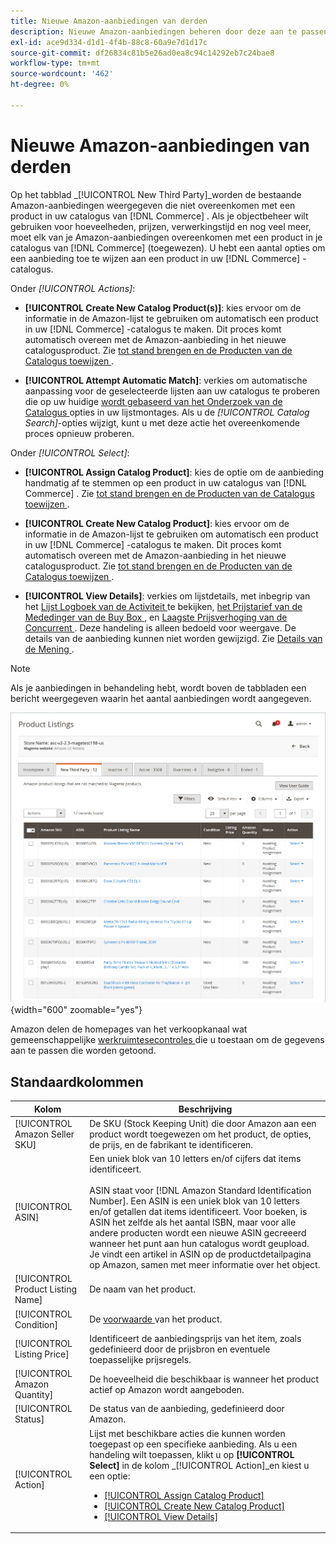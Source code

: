 ```yaml
---
title: Nieuwe Amazon-aanbiedingen van derden
description: Nieuwe Amazon-aanbiedingen beheren door deze aan te passen aan een product in uw Commerce-catalogus.
exl-id: ace9d334-d1d1-4f4b-88c8-60a9e7d1d17c
source-git-commit: df26834c81b5e26ad0ea8c94c14292eb7c24bae8
workflow-type: tm+mt
source-wordcount: '462'
ht-degree: 0%

---
```


# Nieuwe Amazon-aanbiedingen van derden

Op het tabblad _[!UICONTROL New Third Party]_worden de bestaande Amazon-aanbiedingen weergegeven die niet overeenkomen met een product in uw catalogus van [!DNL Commerce] . Als je objectbeheer wilt gebruiken voor hoeveelheden, prijzen, verwerkingstijd en nog veel meer, moet elk van je Amazon-aanbiedingen overeenkomen met een product in je catalogus van [!DNL Commerce] (toegewezen). U hebt een aantal opties om een aanbieding toe te wijzen aan een product in uw [!DNL Commerce] -catalogus.

Onder _[!UICONTROL Actions]_:

- **[!UICONTROL Create New Catalog Product(s)]**: kies ervoor om de informatie in de Amazon-lijst te gebruiken om automatisch een product in uw [!DNL Commerce] -catalogus te maken. Dit proces komt automatisch overeen met de Amazon-aanbieding in het nieuwe catalogusproduct. Zie [ tot stand brengen en de Producten van de Catalogus toewijzen ](./creating-assigning-catalog-products.md).

- **[!UICONTROL Attempt Automatic Match]**: verkies om automatische aanpassing voor de geselecteerde lijsten aan uw catalogus te proberen die op uw huidige [ wordt gebaseerd van het Onderzoek van de Catalogus ](./catalog-search.md) opties in uw lijstmontages. Als u de _[!UICONTROL Catalog Search]_-opties wijzigt, kunt u met deze actie het overeenkomende proces opnieuw proberen.

Onder _[!UICONTROL Select]_:

- **[!UICONTROL Assign Catalog Product]**: kies de optie om de aanbieding handmatig af te stemmen op een product in uw catalogus van [!DNL Commerce] . Zie [ tot stand brengen en de Producten van de Catalogus toewijzen ](./creating-assigning-catalog-products.md).

- **[!UICONTROL Create New Catalog Product]**: kies ervoor om de informatie in de Amazon-lijst te gebruiken om automatisch een product in uw [!DNL Commerce] -catalogus te maken. Dit proces komt automatisch overeen met de Amazon-aanbieding in het nieuwe catalogusproduct. Zie [ tot stand brengen en de Producten van de Catalogus toewijzen ](./creating-assigning-catalog-products.md).

- **[!UICONTROL View Details]**: verkies om lijstdetails, met inbegrip van het [ Lijst Logboek van de Activiteit ](./product-listing-details.md#listing-activity-log) te bekijken, [ het Prijstarief van de Mededinger van de Buy Box ](./product-listing-details.md#buy-box-competitor-pricing), en [ Laagste Prijsverhoging van de Concurrent ](./product-listing-details.md#lowest-competitor-pricing). Deze handeling is alleen bedoeld voor weergave. De details van de aanbieding kunnen niet worden gewijzigd. Zie [ Details van de Mening ](./product-listing-details.md).

>[!NOTE]
>
>Als je aanbiedingen in behandeling hebt, wordt boven de tabbladen een bericht weergegeven waarin het aantal aanbiedingen wordt aangegeven.

![ Nieuwe derdenlijsten ](assets/amazon-listings-new-third-party.png){width="600" zoomable="yes"}

Amazon delen de homepages van het verkoopkanaal wat gemeenschappelijke [ werkruimtesecontroles ](./workspace-controls.md) die u toestaan om de gegevens aan te passen die worden getoond.

## Standaardkolommen

| Kolom | Beschrijving |
|---|---|
| [!UICONTROL Amazon Seller SKU] | De SKU (Stock Keeping Unit) die door Amazon aan een product wordt toegewezen om het product, de opties, de prijs, en de fabrikant te identificeren. |
| [!UICONTROL ASIN] | Een uniek blok van 10 letters en/of cijfers dat items identificeert.<br><br> ASIN staat voor [!DNL Amazon Standard Identification Number]. Een ASIN is een uniek blok van 10 letters en/of getallen dat items identificeert. Voor boeken, is ASIN het zelfde als het aantal ISBN, maar voor alle andere producten wordt een nieuwe ASIN gecreeerd wanneer het punt aan hun catalogus wordt geupload. Je vindt een artikel in ASIN op de productdetailpagina op Amazon, samen met meer informatie over het object. |
| [!UICONTROL Product Listing Name] | De naam van het product. |
| [!UICONTROL Condition] | De [ voorwaarde ](./product-listing-condition.md) van het product. |
| [!UICONTROL Listing Price] | Identificeert de aanbiedingsprijs van het item, zoals gedefinieerd door de prijsbron en eventuele toepasselijke prijsregels. |
| [!UICONTROL Amazon Quantity] | De hoeveelheid die beschikbaar is wanneer het product actief op Amazon wordt aangeboden. |
| [!UICONTROL Status] | De status van de aanbieding, gedefinieerd door Amazon. |
| [!UICONTROL Action] | Lijst met beschikbare acties die kunnen worden toegepast op een specifieke aanbieding. Als u een handeling wilt toepassen, klikt u op **[!UICONTROL Select]** in de kolom _[!UICONTROL Action]_en kiest u een optie:<ul><li>[[!UICONTROL Assign Catalog Product]](./creating-assigning-catalog-products.md)</li><li>[[!UICONTROL Create New Catalog Product]](./creating-assigning-catalog-products.md)</li><li>[[!UICONTROL View Details]](./product-listing-details.md)</li></ul> |
